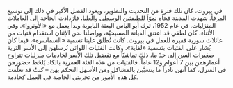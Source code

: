 في بيروت، كان تلك فترة من التحديث والتطوير، ويعود الفضل الأكبر في ذلك إلى توسيع المرفأ. شهدت المدينة فجأة نموّاً للطبقتَين الوسطى والعليا، فازدادت الحاجة إلى العاملات المنزليات. في عام 1952، ترك أبو الياس البعثة البابوية وبدأ يعمل مع «الأونروا». وفي الأثناء، كان لطفي قد اعتنق الديانة المسيحيّة، وواصلنا نحن الإثنان استقدام فتيات من عائلات سورية فقيرة للعمل في بيروت. كانت تُطلق علينا تسمية «السماسرة»، فيما كان يُشار على الفتيات بتسمية «لفاية». وكانت الفتيات اللواتي نُرسلهن إلى الأسر الثرية صغيرات السن إلى حدّ ما، ذلك تماشيّاً مع تفضيل تلك الأسر لخادمات منزليات تتراوح أعمارهمن بين 7 أعوام و12 عاماً. فالفتيات من هذه الفئة العمرية بالكاد يُلحَظ حضورهن في المنزل، كما أنهن نادراً ما يتسبَّبن بالمشاكل ومن الأسهل التحكم بهن – كنتُ قد تعلّمت كل هذه الأمور من تجربتي الخاصة في العمل كخادمة.
